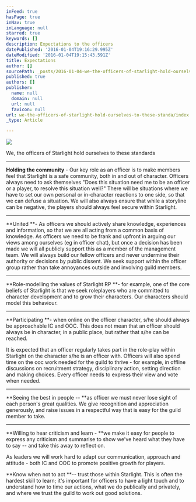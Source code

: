 ```yaml
---
inFeed: true
hasPage: true
inNav: true
inLanguage: null
starred: true
keywords: []
description: Expectations to the officers
datePublished: '2016-01-04T19:16:29.995Z'
dateModified: '2016-01-04T19:15:43.591Z'
title: Expectations
author: []
sourcePath: _posts/2016-01-04-we-the-officers-of-starlight-hold-ourselves-to-these-standa.md
published: true
authors: []
publisher:
  name: null
  domain: null
  url: null
  favicon: null
url: we-the-officers-of-starlight-hold-ourselves-to-these-standa/index.html
_type: Article

---
```

![](https://the-grid-user-content.s3-us-west-2.amazonaws.com/18c32938-dccf-4d3c-8190-f4fde27c2093.jpg)

We, the officers of Starlight hold ourselves to
these standards

****

**Holding the community** - Our key role as an officer is to make
members feel that Starlight is a safe community, both in and out of character.
 Officers always need to ask themselves "Does this situation need me to be
an officer or a player, to resolve this situation well?"  There will be
situations where we have to set our own personal or in-character reactions to
one side, so that we can defuse a situation.  We will also always ensure
that while a storyline can be negative, the players should always feel secure
within Starlight.

****

**United **- As officers we should actively share knowledge, experiences and
information, so that we are all acting from a common basis of knowledge.
 As officers we need to be frank and upfront in arguing our views among
ourselves (eg in officer chat), but once a decision has been made we will all
publicly support this as a member of the management team.  We will always
build our fellow officers and never undermine their authority or decisions by
public dissent.  We seek support within the officer group rather than take
annoyances outside and involving guild members.

****

**Role-modelling the values of Starlight RP **- for example, one of the core beliefs of
Starlight is that we seek roleplayers who are committed to character
development and to grow their characters.  Our characters should model
this behaviour.

****

**Participating **- when online on the officer character, s/he should always be
approachable IC and OOC. This does not mean that an officer should always be in
character, in a public place, but rather that s/he can be reached.

It is expected that an officer regularly takes part
in the role-play within Starlight on the character s/he is an officer with.
 Officers will also spend time on the ooc work needed for the guild to
thrive - for example, in offline discussions on recruitment strategy,
disciplinary action, setting direction and making choices.  Every officer
needs to express their view and vote when needed.

****

**Seeing the best in people -- **as officer we must never lose sight of each
person's great qualities.  We give recognition and appreciation
generously, and raise issues in a respectful way that is easy for the guild
member to take.

****

**Willing to hear criticism and learn - **we make it easy for people to express any
criticism and summarise to show we've heard what they have to say -- and take
this away to reflect on.  

As leaders we will work hard to adapt our
communication, approach and attitude - both IC and OOC to promote positive
growth for players.

**Know when not to act **-- trust those within Starlight.  This is
often the hardest skill to learn; it's important for officers to have a light
touch and to understand how to time our actions, what we do publically and privately,
and where we trust the guild to work out good solutions.